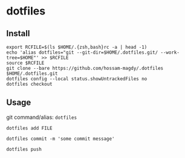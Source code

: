 # dotfiles

## Install
```
export RCFILE=$(ls $HOME/.{zsh,bash}rc -a | head -1)
echo 'alias dotfiles="git --git-dir=$HOME/.dotfiles.git/ --work-tree=$HOME"' >> $RCFILE
source $RCFILE
git clone --bare https://github.com/hossam-magdy/.dotfiles $HOME/.dotfiles.git
dotfiles config --local status.showUntrackedFiles no
dotfiles checkout
```

## Usage

git command/alias: `dotfiles`

`dotfiles add FILE`

`dotfiles commit -m 'some commit message'`

`dotfiles push`
